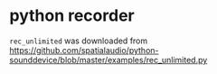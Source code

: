 # python recorder

`rec_unlimited` was downloaded from https://github.com/spatialaudio/python-sounddevice/blob/master/examples/rec_unlimited.py
